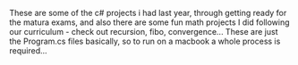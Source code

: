 These are some of the c# projects i had last year, through getting ready for the matura exams, 
and also there are some fun math projects I did following our curriculum - check out recursion, fibo, convergence...
These are just the Program.cs files basically, so to run on a macbook a whole process is required...
